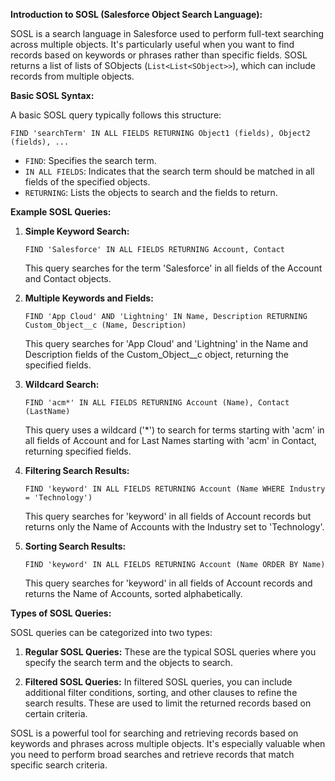 

**Introduction to SOSL (Salesforce Object Search Language):**

SOSL is a search language in Salesforce used to perform full-text searching across multiple objects. It's particularly useful when you want to find records based on keywords or phrases rather than specific fields. SOSL returns a list of lists of SObjects (`List<List<SObject>>`), which can include records from multiple objects.

**Basic SOSL Syntax:**

A basic SOSL query typically follows this structure:

```apex
FIND 'searchTerm' IN ALL FIELDS RETURNING Object1 (fields), Object2 (fields), ...
```

- `FIND`: Specifies the search term.
- `IN ALL FIELDS`: Indicates that the search term should be matched in all fields of the specified objects.
- `RETURNING`: Lists the objects to search and the fields to return.

**Example SOSL Queries:**

1. **Simple Keyword Search:**

   ```apex
   FIND 'Salesforce' IN ALL FIELDS RETURNING Account, Contact
   ```

   This query searches for the term 'Salesforce' in all fields of the Account and Contact objects.

2. **Multiple Keywords and Fields:**

   ```apex
   FIND 'App Cloud' AND 'Lightning' IN Name, Description RETURNING Custom_Object__c (Name, Description)
   ```

   This query searches for 'App Cloud' and 'Lightning' in the Name and Description fields of the Custom_Object__c object, returning the specified fields.

3. **Wildcard Search:**

   ```apex
   FIND 'acm*' IN ALL FIELDS RETURNING Account (Name), Contact (LastName)
   ```

   This query uses a wildcard ('*') to search for terms starting with 'acm' in all fields of Account and for Last Names starting with 'acm' in Contact, returning specified fields.

4. **Filtering Search Results:**

   ```apex
   FIND 'keyword' IN ALL FIELDS RETURNING Account (Name WHERE Industry = 'Technology')
   ```

   This query searches for 'keyword' in all fields of Account records but returns only the Name of Accounts with the Industry set to 'Technology'.

5. **Sorting Search Results:**

   ```apex
   FIND 'keyword' IN ALL FIELDS RETURNING Account (Name ORDER BY Name)
   ```

   This query searches for 'keyword' in all fields of Account records and returns the Name of Accounts, sorted alphabetically.

**Types of SOSL Queries:**

SOSL queries can be categorized into two types:

1. **Regular SOSL Queries:** These are the typical SOSL queries where you specify the search term and the objects to search.

2. **Filtered SOSL Queries:** In filtered SOSL queries, you can include additional filter conditions, sorting, and other clauses to refine the search results. These are used to limit the returned records based on certain criteria.

SOSL is a powerful tool for searching and retrieving records based on keywords and phrases across multiple objects. It's especially valuable when you need to perform broad searches and retrieve records that match specific search criteria.
